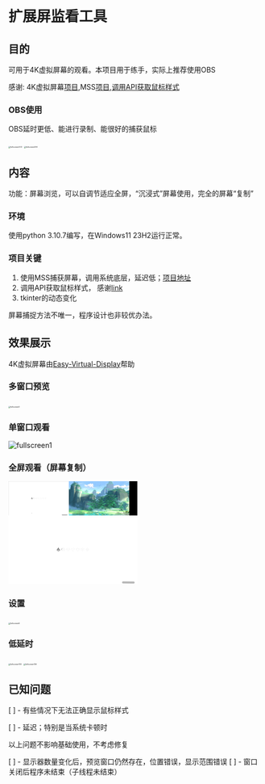 # 扩展屏监看工具

## 目的

可用于4K虚拟屏幕的观看。本项目用于练手，实际上推荐使用OBS

感谢: 4K虚拟屏幕[项目](https://github.com/KtzeAbyss/Easy-Virtual-Display),MSS[项目](https://github.com/BoboTiG/python-mss/tree/main),[调用API获取鼠标样式](https://cloud.tencent.com/developer/ask/sof/106979505)

### OBS使用

OBS延时更低、能进行录制、能很好的捕获鼠标

<img src="./assets/fullscreen203.png" alt="fullscreen203" style="zoom:25%;" />

<img src="./assets/fullscreen206.png" alt="fullscreen206" style="zoom:25%;" />

## 内容

功能：屏幕浏览，可以自调节适应全屏，“沉浸式”屏幕使用，完全的屏幕“复制”

### 环境

使用python 3.10.7编写，在Windows11 23H2运行正常。

### 项目关键

1. 使用MSS捕获屏幕，调用系统底层，延迟低；[项目地址](https://github.com/BoboTiG/python-mss/tree/main)
2. 调用API获取鼠标样式， 感谢[link](https://cloud.tencent.com/developer/ask/sof/106979505)
3. tkinter的动态变化

屏幕捕捉方法不唯一，程序设计也非较优办法。



## 效果展示

4K虚拟屏幕由[Easy-Virtual-Display](https://github.com/KtzeAbyss/Easy-Virtual-Display)帮助

### 多窗口预览

<img src="./assets/fullscreen0.png" alt="fullscreen0" style="zoom:25%;" />

### 单窗口观看

![fullscreen1](./assets/fullscreen1.png)

### 	全屏观看（屏幕复制）

<img src="./assets/fullscreen6.png" alt="fullscreen6" style="zoom:25%;" />

### 设置

<img src="./assets/fullscreen20.png" alt="fullscreen6" style="zoom:25%;" />

### 低延时

<img src="./assets/fullscreen100.png" alt="fullscreen100" style="zoom:25%;" />

<img src="./assets/fullscreen106.png" alt="fullscreen106" style="zoom:25%;" />

## 已知问题

[ ] - 有些情况下无法正确显示鼠标样式

[ ] - 延迟；特别是当系统卡顿时  

以上问题不影响基础使用，不考虑修复

[ ] - 显示器数量变化后，预览窗口仍然存在，位置错误，显示范围错误
[ ] - 窗口关闭后程序未结束（子线程未结束）
